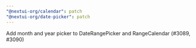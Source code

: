 ```yaml
---
"@nextui-org/calendar": patch
"@nextui-org/date-picker": patch
---
```


Add month and year picker to DateRangePicker and RangeCalendar (#3089, #3090)
